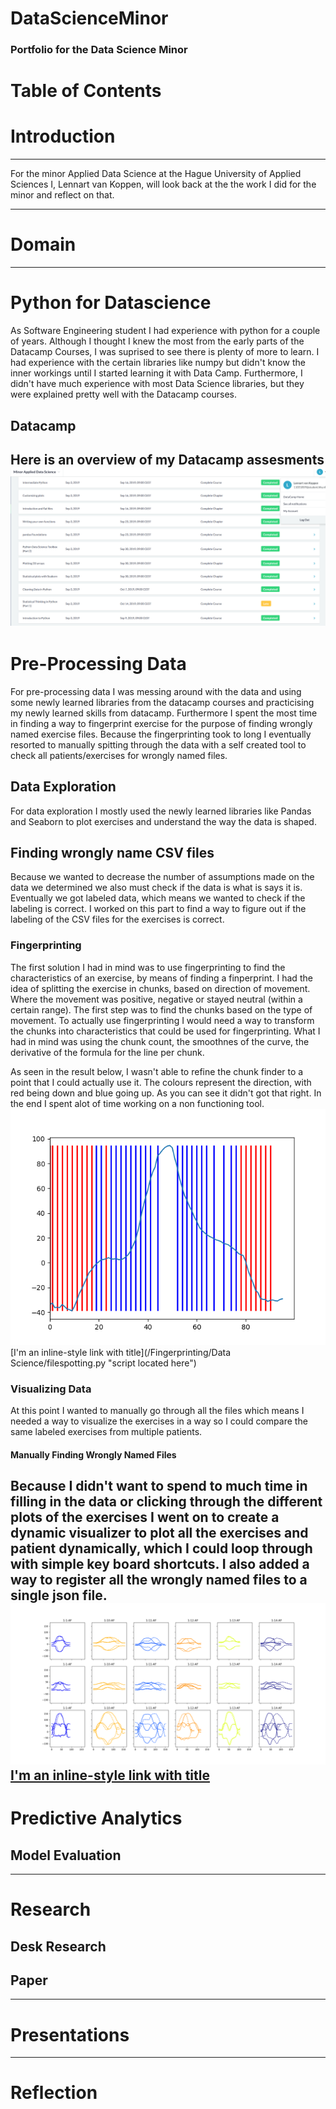 # DataScienceMinor
### Portfolio for the Data Science Minor

Table of Contents
==================

# Introduction
---
For the minor Applied Data Science at the Hague University of Applied Sciences I, Lennart van Koppen, will look back at the the work I did for the minor and reflect on that. 

---
# Domain
---
# Python for Datascience
As Software Engineering student I had experience with python for a couple of years. Although I thought I knew the most from the early parts of the Datacamp Courses, I was suprised to see there is plenty of more to learn. I had experience with the certain libraries like numpy but didn't know the inner workings until I started learning it with Data Camp. Furthermore, I didn't have much experience with most Data Science libraries, but they were explained pretty well with the Datacamp courses. 
## Datacamp
Here is an overview of my Datacamp assesments
![DatacampAssesments](/images/Datacamp.png)
---
# Pre-Processing Data
For pre-processing data I was messing around with the data and using some newly learned libraries from the datacamp courses and practicising my newly learned skills from datacamp. Furthermore I spent the most time in finding a way to fingerprint exercise for the purpose of finding wrongly named exercise files. Because the fingerprinting took to long I eventually resorted to manually spitting through the data with a self created tool to check all patients/exercises for wrongly named files. 
## Data Exploration
For data exploration I mostly used the newly learned libraries like Pandas and Seaborn to plot exercises and understand the way the data is shaped. 
## Finding wrongly name CSV files
Because we wanted to decrease the number of assumptions made on the data we determined we also must check if the data is what is says it is. Eventually we got labeled data, which means we wanted to check if the labeling is correct. I worked on this part to find a way to figure out if the labeling of the CSV files for the exercises is correct. 
### Fingerprinting
The first solution I had in mind was to use fingerprinting to find the characteristics of an exercise, by means of finding a finperprint. I had the idea of splitting the exercise in chunks, based on direction of movement. Where the movement was positive, negative or stayed neutral (within a certain range). The first step was to find the chunks based on the type of movement. To actually use fingerprinting I would need a way to transform the chunks into characteristics that could be used for fingerprinting. What I had in mind was using the chunk count, the smoothnes of the curve, the derivative of the formula for the line per chunk. 

As seen in the result below, I wasn't able to refine the chunk finder to a point that I could actually use it. The colours represent the direction, with red being down and blue going up. As you can see it didn't got that right. In the end I spent alot of time working on a non functioning tool.
![Chunkfinder](/images/FoundChunks.png)
[I'm an inline-style link with title](/Fingerprinting/Data Science/filespotting.py "script located here")
### Visualizing Data
At this point I wanted to manually go through all the files which means I needed a way to visualize the exercises in a way so I could compare the same labeled exercises from multiple patients.
#### Manually Finding Wrongly Named Files
Because I didn't want to spend to much time in filling in the data or clicking through the different plots of the exercises I went on to create a dynamic visualizer to plot all the exercises and patient dynamically, which I could loop through with simple key board shortcuts. I also added a way to register all the wrongly named files to a single json file. 
![Chunkfinder](/images/Dynamicvis.png)
[I'm an inline-style link with title](/images/Dynamicvis.png "script located here")
---
# Predictive Analytics

## Model Evaluation
---
# Research
## Desk Research
## Paper
---
# Presentations
---
# Reflection
